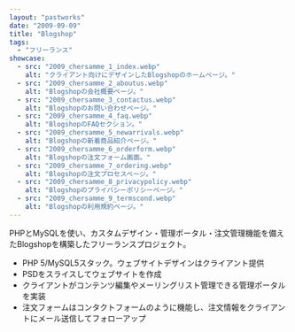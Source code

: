 ```yaml
---
layout: "pastworks"
date: "2009-09-09"
title: "Blogshop"
tags:
  - "フリーランス"
showcase:
  - src: "2009_chersamme_1_index.webp"
    alt: "クライアント向けにデザインしたBlogshopのホームページ。"
  - src: "2009_chersamme_2_aboutus.webp"
    alt: "Blogshopの会社概要ページ。"
  - src: "2009_chersamme_3_contactus.webp"
    alt: "Blogshopのお問い合わせページ。"
  - src: "2009_chersamme_4_faq.webp"
    alt: "BlogshopのFAQセクション。"
  - src: "2009_chersamme_5_newarrivals.webp"
    alt: "Blogshopの新着商品紹介ページ。"
  - src: "2009_chersamme_6_orderform.webp"
    alt: "Blogshopの注文フォーム画面。"
  - src: "2009_chersamme_7_ordering.webp"
    alt: "Blogshopの注文プロセスページ。"
  - src: "2009_chersamme_8_privacypolicy.webp"
    alt: "Blogshopのプライバシーポリシーページ。"
  - src: "2009_chersamme_9_termscond.webp"
    alt: "Blogshopの利用規約ページ。"
---
```

PHPとMySQLを使い、カスタムデザイン・管理ポータル・注文管理機能を備えたBlogshopを構築したフリーランスプロジェクト。

- PHP 5/MySQL5スタック。ウェブサイトデザインはクライアント提供
- PSDをスライスしてウェブサイトを作成
- クライアントがコンテンツ編集やメーリングリスト管理できる管理ポータルを実装
- 注文フォームはコンタクトフォームのように機能し、注文情報をクライアントにメール送信してフォローアップ

